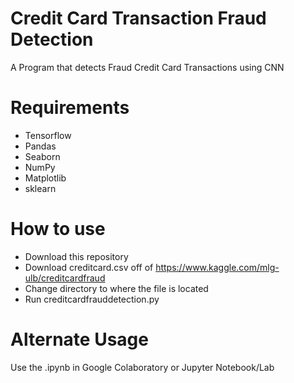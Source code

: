 # Credit Card Transaction Fraud Detection
A Program that detects Fraud Credit Card Transactions using CNN

# Requirements
* Tensorflow
* Pandas
* Seaborn
* NumPy
* Matplotlib
* sklearn

# How to use
* Download this repository
* Download creditcard.csv off of https://www.kaggle.com/mlg-ulb/creditcardfraud
* Change directory to where the file is located
* Run creditcardfrauddetection.py

# Alternate Usage
Use the .ipynb in Google Colaboratory or Jupyter Notebook/Lab

